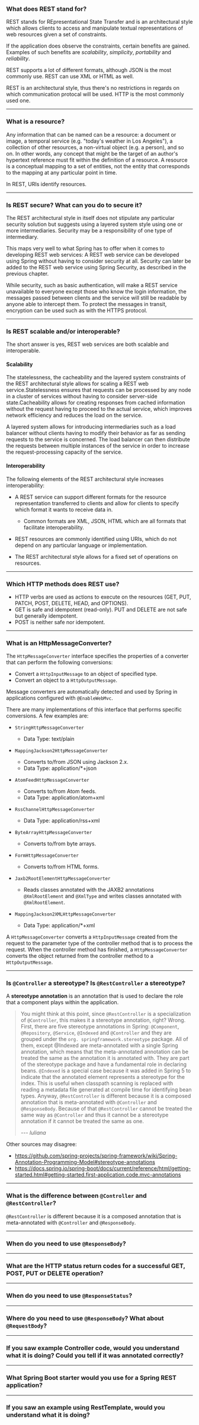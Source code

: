 
### What does REST stand for?

REST stands for REpresentational State Transfer and is an architectural style which allows clients to access and manipulate textual representations of web resources given a set of constraints.

If the application does observe the constraints, certain benefits are gained. Examples of such benefits are *scalability*, *simplicity*, *portability* and *reliability*.

REST supports a lot of different formats, although JSON is the most commonly use. REST can use XML or HTML as well.

REST is an architectural style, thus there's no restrictions in regards on which communication protocal will be used. HTTP is the most commonly used one.

----------

### What is a resource?

Any information that can be named can be a resource: a document or image, a temporal service (e.g. "today's weather in Los Angeles"), a collection of other resources, a non-virtual object (e.g. a person), and so on. In other words, any concept that might be the target of an author's hypertext reference must fit within the definition of a resource. A resource is a conceptual mapping to a set of entities, not the entity that corresponds to the mapping at any particular point in time.

In REST, URIs identify resources.

----------

### Is REST secure? What can you do to secure it?

The REST architectural style in itself does not stipulate any particular security solution but suggests using a layered system style using one or more intermediaries. Security may be a responsibility of one type of intermediary.

This maps very well to what Spring has to offer when it comes to developing REST web services: A REST web service can be developed using Spring without having to consider security at all. Security can later be added to the REST web service using Spring Security, as described in the previous chapter.

While security, such as basic authentication, will make a REST service unavailable to everyone except those who know the login information, the messages passed between clients and the service will still be readable by anyone able to intercept them. To protect the messages in transit, encryption can be used such as with the HTTPS protocol.

----------

### Is REST scalable and/or interoperable?

The short answer is yes, REST web services are both scalable and interoperable.

#### Scalability

The statelessness, the cacheability and the layered system constraints of the REST architectural style allows for scaling a REST web service.Statelessness ensures that requests can be processed by any node in a cluster of services without having to consider server-side state.Cacheability allows for creating responses from cached information without the request having to proceed to the actual service, which improves network efficiency and reduces the load on the service.

A layered system allows for introducing intermediaries such as a load balancer without clients having to modify their behavior as far as sending requests to the service is concerned. The load balancer can then distribute the requests between multiple instances of the service in order to increase the request-processing capacity of the service. 

#### Interoperability

The following elements of the REST architectural style increases interoperability:

- A REST service can support different formats for the resource representation transferred to clients and allow for clients to specify which format it wants to receive data in.
  - Common formats are XML, JSON, HTML which are all formats that facilitate interoperability.
  
- REST resources are commonly identified using URIs, which do not depend on any particular language or implementation.

- The REST architectural style allows for a fixed set of operations on resources.

----------

### Which HTTP methods does REST use?

- HTTP verbs are used as actions to execute on the resources (GET, PUT, PATCH, POST, DELETE, HEAD, and OPTIONS).
- GET is safe and idempotent  (read-only). PUT and DELETE are not safe but generally idempotent.
- POST is neither safe nor idempotent.

----------

### What is an HttpMessageConverter?

The `HttpMessageConverter` interface specifies the properties of a converter that can perform the following conversions:
  - Convert a `HttpInputMessage` to an object of specified type.
  - Convert an object to a `HttpOutputMessage`.

Message converters are automatically detected and used by Spring in applications configured with `@EnableWebMvc`.

There are many implementations of this interface that performs specific conversions. A few examples are:

- `StringHttpMessageConverter`
  - Data Type: text/plain

- `MappingJackson2HttpMessageConverter`
  - Converts to/from JSON using Jackson 2.x.
  - Data Type: application/*+json

- `AtomFeedHttpMessageConverter`
  - Converts to/from Atom feeds.
  - Data Type: application/atom+xml

- `RssChannelHttpMessageConverter`
  - Data Type: application/rss+xml

- `ByteArrayHttpMessageConverter`
  - Converts to/from byte arrays.

- `FormHttpMessageConverter`
  - Converts to/from HTML forms.

- `Jaxb2RootElementHttpMessageConverter`
  - Reads classes annotated with the JAXB2 annotations `@XmlRootElement` and `@XmlType` and writes classes annotated with `@XmlRootElement`.

- `MappingJackson2XMLHttpMessageConverter`
  - Data Type: application/*+xml

A `HttpMessageConverter` converts a `HttpInputMessage` created from the request to the parameter type of the controller method that is to process the request. When the controller method has finished, a `HttpMessageConverter` converts the object returned from the controller method to a `HttpOutputMessage`.

----------

### Is `@Controller` a stereotype? Is `@RestController` a stereotype?

A **stereotype annotation** is an annotation that is used to declare the role that a component plays within the application.

> You might think at this point, since `@RestController` is a specialization of `@Controller`, this makes it a stereotype annotation, right? Wrong. First, there are five stereotype annotations in Spring: `@Component`, `@Repository`, `@Service`, `@Indexed` and `@Controller` and they are grouped under the `org. springframework.stereotype` package. All of them, except @Indexed are meta-annotated with a single Spring annotation, which means that the meta-annotated annotation can be treated the same as the annotation it is annotated with. They are part of the stereotype package and have a fundamental role in declaring beans. `@Indexed` is a special case because it was added in Spring 5 to indicate that the annotated element represents a stereotype for the index. This is useful when classpath scanning is replaced with reading a metadata file generated at compile time for identifying bean types. Anyway, `@RestController` is different because it is a composed annotation that is meta-annotated with `@Controller` and `@ResponseBody`. Because of that `@RestController` cannot be treated the same way as `@Controller` and thus it cannot be a stereotype annotation if it cannot be treated the same as one.
>
> --- <cite>Iuliana</cite>

Other sources may disagree:
- https://github.com/spring-projects/spring-framework/wiki/Spring-Annotation-Programming-Model#stereotype-annotations
- https://docs.spring.io/spring-boot/docs/current/reference/html/getting-started.html#getting-started.first-application.code.mvc-annotations

----------

### What is the difference between `@Controller` and `@RestController`?

`@RestController` is different because it is a composed annotation that is meta-annotated with `@Controller` and `@ResponseBody`.

----------

### When do you need to use `@ResponseBody`?

----------

### What are the HTTP status return codes for a successful GET, POST, PUT or DELETE operation?

----------

### When do you need to use `@ResponseStatus`?

----------

### Where do you need to use `@ResponseBody`? What about `@RequestBody`?

----------

### If you saw example Controller code, would you understand what it is doing? Could you tell if it was annotated correctly?

----------

### What Spring Boot starter would you use for a Spring REST application?

----------

### If you saw an example using RestTemplate, would you understand what it is doing?
